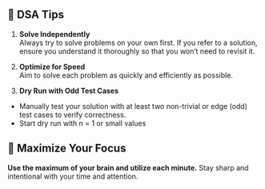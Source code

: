 ## 🚀 DSA Tips

1. **Solve Independently**  
   Always try to solve problems on your own first. If you refer to a solution, ensure you understand it thoroughly so that you won’t need to revisit it.

2. **Optimize for Speed**  
   Aim to solve each problem as quickly and efficiently as possible.

3. **Dry Run with Odd Test Cases**  
 -  Manually test your solution with at least two non-trivial or edge (odd) test cases to verify correctness.
 - Start dry run with n = 1 or small values 
   
## 🧠 Maximize Your Focus  
**Use the maximum of your brain and utilize each minute.** Stay sharp and intentional with your time and attention.

